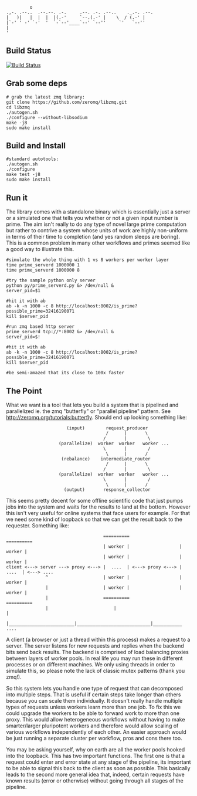 
             o                                              
    .,-. .--..  .--.--. .-.     .--. .-. .--..    ._.-. .--.
    |   )|   |  |  |  |(.-'     `--.(.-' |    \  / (.-' |   
    |`-' ' -' `-'  '  `-`--'____`--' `--''     `'   `--''   
    |                                                       
    '                                                       

Build Status
------------

[![Build Status](https://travis-ci.org/kevinkreiser/prime_server.svg?branch=master)](https://travis-ci.org/kevinkreiser/prime_server)

Grab some deps
--------------

    # grab the latest zmq library:
    git clone https://github.com/zeromq/libzmq.git
    cd libzmq
    ./autogen.sh
    ./configure --without-libsodium
    make -j8
    sudo make install

Build and Install
-----------------

    #standard autotools:
    ./autogen.sh
    ./configure
    make test -j8
    sudo make install

Run it
------

The library comes with a standalone binary which is essentially just a server or a simulated one that tells you whether or not a given input number is prime. The aim isn't really to do any type of novel large prime computation but rather to contrive a system whose units of work are highly non-uniform in terms of their time to completion (and yes random sleeps are boring). This is a common problem in many other workflows and primes seemed like a good way to illustrate this.

    #simulate the whole thing with 1 vs 8 workers per worker layer
    time prime_serverd 1000000 1
    time prime_serverd 1000000 8
    
    #try the sample python only server
    python py/prime_serverd.py &> /dev/null &
    server_pid=$1
    
    #hit it with ab
    ab -k -n 1000 -c 8 http://localhost:8002/is_prime?possible_prime=32416190071
    kill $server_pid
    
    #run zmq based http server
    prime_serverd tcp://*:8002 &> /dev/null &
    server_pid=$!
    
    #hit it with ab
    ab -k -n 1000 -c 8 http://localhost:8002/is_prime?possible_prime=32416190071
    kill $server_pid
    
    #be semi-amazed that its close to 100x faster

The Point
---------

What we want is a tool that lets you build a system that is pipelined and parallelized ie. the zmq "butterfly" or "parallel pipeline" pattern. See http://zeromq.org/tutorials:butterfly. Should end up looking something like:

                           (input)        request_producer
                                          /      |       \
                                         /       |        \
                        (parallelize)  worker  worker   worker ...
                                         \       |        /
                                          \      |       /
                         (rebalance)    intermediate_router
                                          /      |       \
                                         /       |        \
                        (parallelize)  worker  worker   worker ...
                                         \       |        /
                                          \      |       /
                          (output)       response_collector

This seems pretty decent for some offline scientific code that just pumps jobs into the system and waits for the results to land at the bottom. However this isn't very useful for online systems that face users for example. For that we need some kind of loopback so that we can get the result back to the requester. Something like:

                                         ==========                   ==========
                                         | worker |                   | worker |
                                         | worker |                   | worker |
    client <---> server ---> proxy <---> |  ....  | <---> proxy <---> |  ....  | <---> ....
                   ^                     | worker |                   | worker |
                   |                     | worker |                   | worker |
                   |                     ==========                   ==========
                   |                         |                            |
                   |_________________________|____________________________|___________ ....


A client (a browser or just a thread within this process) makes a request to a server. The server listens for new requests and replies when the backend bits send back results. The backend is comprised of load balancing proxies between layers of worker pools. In real life you may run these in different processes or on different machines. We only using threads in order to simulate this, so please note the lack of classic mutex patterns (thank you zmq!).

So this system lets you handle one type of request that can decomposed into multiple steps. That is useful if certain steps take longer than others because you can scale them individually. It doesn't really handle multiple types of requests unless workers learn more than one job. To fix this we could upgrade the workers to be able to forward work to more than one proxy. This would allow heterogeneous workflows without having to make smarter/larger pluripotent workers and therefore would allow scaling of various workflows independently of each other. An easier approach would be just running a separate cluster per workflow, pros and cons there too.

You may be asking yourself, why on earth are all the worker pools hooked into the loopback. This has two important functions. The first one is that a request could enter and error state at any stage of the pipeline, its important to be able to signal this back to the client as soon as possible. This basically leads to the second more general idea that, indeed, certain requests have known results (error or otherwise) without going through all stages of the pipeline.
